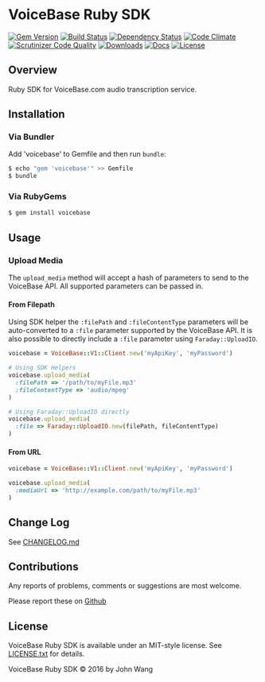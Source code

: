VoiceBase Ruby SDK
==================

[![Gem Version][gem-version-svg]][gem-version-link]
[![Build Status][build-status-svg]][build-status-link]
[![Dependency Status][dependency-status-svg]][dependency-status-link]
[![Code Climate][codeclimate-status-svg]][codeclimate-status-link]
[![Scrutinizer Code Quality][scrutinizer-status-svg]][scrutinizer-status-link]
[![Downloads][downloads-svg]][downloads-link]
[![Docs][docs-rubydoc-svg]][docs-rubydoc-link]
[![License][license-svg]][license-link]

## Overview

Ruby SDK for VoiceBase.com audio transcription service.

## Installation

### Via Bundler

Add 'voicebase' to Gemfile and then run `bundle`:

```sh
$ echo "gem 'voicebase'" >> Gemfile
$ bundle
```

### Via RubyGems

```sh
$ gem install voicebase
```

## Usage

### Upload Media

The `upload_media` method will accept a hash of parameters to send to the VoiceBase API. All supported parameters can be passed in.

#### From Filepath

Using SDK helper the `:filePath` and `:fileContentType` parameters will be auto-converted to a `:file` parameter supported by the VoiceBase API. It is also possible to directly include a `:file` parameter using `Faraday::UploadIO`.

```ruby
voicebase = VoiceBase::V1::Client.new('myApiKey', 'myPassword')

# Using SDK Helpers
voicebase.upload_media(
  :filePath => '/path/to/myFile.mp3'
  :fileContentType => 'audio/mpeg'
)

# Using Faraday::UploadIO directly
voicebase.upload_media(
  :file => Faraday::UploadIO.new(filePath, fileContentType)
)
```

#### From URL

```ruby
voicebase = VoiceBase::V1::Client.new('myApiKey', 'myPassword')

voicebase.upload_media(
  :mediaUrl => 'http://example.com/path/to/myFile.mp3'
)
```

## Change Log

See [CHANGELOG.md](CHANGELOG.md)

## Contributions

Any reports of problems, comments or suggestions are most welcome.

Please report these on [Github](https://github.com/grokify/voicebase-sdk-ruby)

## License

VoiceBase Ruby SDK is available under an MIT-style license. See [LICENSE.txt](LICENSE.txt) for details.

VoiceBase Ruby SDK &copy; 2016 by John Wang

 [gem-version-svg]: https://badge.fury.io/rb/voicebase.svg
 [gem-version-link]: http://badge.fury.io/rb/voicebase
 [downloads-svg]: http://ruby-gem-downloads-badge.herokuapp.com/voicebase
 [downloads-link]: https://rubygems.org/gems/voicebase
 [build-status-svg]: https://api.travis-ci.org/grokify/voicebase-sdk-ruby.svg?branch=master
 [build-status-link]: https://travis-ci.org/grokify/voicebase-sdk-ruby
 [dependency-status-svg]: https://gemnasium.com/grokify/voicebase-sdk-ruby.svg
 [dependency-status-link]: https://gemnasium.com/grokify/voicebase-sdk-ruby
 [codeclimate-status-svg]: https://codeclimate.com/github/grokify/voicebase-sdk-ruby/badges/gpa.svg
 [codeclimate-status-link]: https://codeclimate.com/github/grokify/voicebase-sdk-ruby
 [scrutinizer-status-svg]: https://scrutinizer-ci.com/g/grokify/voicebase-sdk-ruby/badges/quality-score.png?b=master
 [scrutinizer-status-link]: https://scrutinizer-ci.com/g/grokify/voicebase-sdk-ruby/?branch=master
 [docs-rubydoc-svg]: https://img.shields.io/badge/docs-rubydoc-blue.svg
 [docs-rubydoc-link]: http://www.rubydoc.info/gems/voicebase/
 [license-svg]: https://img.shields.io/badge/license-MIT-blue.svg
 [license-link]: https://github.com/grokify/voicebase-sdk-ruby/blob/master/LICENSE.txt
